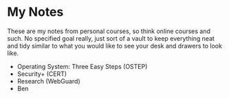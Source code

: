 # My Notes

These are my notes from personal courses, so think online courses and such.
No specified goal really, just sort of a vault to keep everything neat and
tidy similar to what you would like to see your desk and drawers to look like.

* Operating System: Three Easy Steps (OSTEP)
* Security+ (CERT)
* Research (WebGuard)
* Ben
